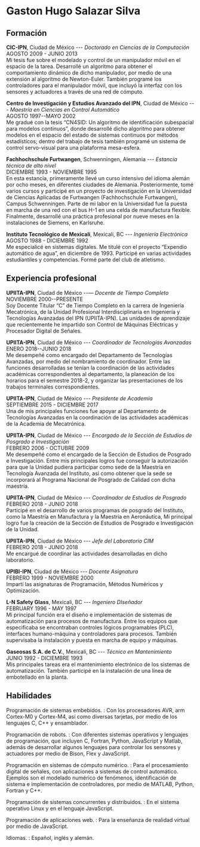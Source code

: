 # Gaston Hugo Salazar Silva

## Formación

**CIC-IPN**, Ciudad de México
--- *Doctorado en Ciencias de la Computación*  
AGOSTO 2009 - JUNIO 2013  
Mi tesis fue sobre el modelado y control de un manipulador móvil
en el espacio de la tarea. Desarrollé un algoritmo para obtener el
comportamiento dinámico de dicho manipulador, por medio de una extensión
al algoritmo de Newton-Euler. También programé los controladores
para el manipulador móvil, que incluyó la interfaz con los sensores
y actuadores a través de una red de cómputo.

**Centro de Investigación y Estudios Avanzado del IPN**,
Ciudad de México --- *Maestría en Ciencias en Control Automático*  
AGOSTO 1997--MAYO 2002  
Me gradué con la tesis “CN4SID: Un algoritmo de identificación
subespacial para modelos continuos”, donde desarrollé dicho algoritmo
para obtener modelos en el espacio del estado de sistemas continuos por
métodos estadísticos; dentro del trabajo de tesis también programé
un sistema de control servo-visual para una plataforma  mesa-esfera.

**Fachhochschule Furtwangen**, Schwenningen, Alemania
--- *Estancia técnica de alto nivel*  
DICIEMBRE 1993 - NOVIEMBRE 1995  
En esta estancia, primeramente llevé un curso intensivo
del idioma alemán por ocho meses, en diferentes ciudades de
Alemania. Posteriormente, tomé varios cursos y participé en un proyecto
de investigación en la Universidad de Ciencias Aplicadas de Furtwangen
(Fachhochschule Furtwangen), Campus Schwenningen. Parte de mi labor en
la Universidad fue la puesta en marcha de una red con el bus H-1 en una
celda de manufactura flexible. Finalmente, desarrollé una práctica
profesional por nueve meses en la instalaciones de Siemens, en Karlsruhe.

**Instituto Tecnológico de Mexicali**, Mexicali, BC
--- *Ingeniería Electrónica*  
AGOSTO 1988 - DICIEMBRE 1992  
Me especialicé en sistemas digitales. Me titulé con el proyecto
“Expendio automático de agua”, en diciembre de 1993. Participé en
varias actividades estudiantiles y competencias. Formé parte del club
de atletismo.

## Experiencia profesional

**UPIITA-IPN**, Ciudad de México
--— *Docente de Tiempo Completo*  
NOVIEMBRE 2000--PRESENTE  
Soy Docente Titular “C” de Tiempo Completo en la
carrera de Ingeniería Mecatrónica, de la Unidad Profesional
Interdisciplinaria en Ingeniería y Tecnologías Avanzadas del
IPN (UPIITA-IPN). Las unidades de aprendizaje que recientemente
he impartido son Control de Máquinas Eléctricas y Procesador
Digital de Señales.

**UPIITA-IPN**, Ciudad de México --- *Coordinador de Tecnologías Avanzadas*  
ENERO 2018--JUNIO 2018  
Me desempeñé como encargado del Departamento de Tecnologías
Avanzadas, por medio del nombramiento de coordinador. Entre las funciones
desarrolladas se tenían la coordinación de las actividades académicas
correspondientes al departamento, la planeación de los horarios para
el semestre 2018-2, y organizar las presentaciones de los trabajos
terminales correspondientes.

**UPIITA-IPN**, Ciudad de México --- *Presidente de Academia*  
SEPTIEMBRE 2015 - DICIEMBRE 2017  
Una de mis principales funciones fue apoyar al Departamento de Tecnologías
Avanzadas en la coordinación de las actividades académicas de la Academia
de Mecatrónica.

**UPIITA-IPN**, Ciudad de México --- *Encargado de la Sección de Estudios de
Posgrado e Investigación*  
FEBRERO 2006 - OCTUBRE 2009  
Me desempeñé como el encargado de la Sección de Estudios de
Posgrado e Investigación. Entre mis principales logros fue conseguir
la autorización para que la Unidad pudiera participar como sede de la
Maestría en Tecnología Avanzada del Instituto, así como obtener que
la sede se incorporará al Programa Nacional de Posgrado de Calidad con
dicha maestría.

**UPIITA-IPN**, Ciudad de México --- *Coordinador de Estudios de Posgrado*
FEBRERO 2018 - JUNIO 2018  
Participé en el desarrollo de varios programas de posgrado del Instituto,
como la Maestría en Manufactura y la Maestría en Aeronáutica, Mi
principal logro fue la creación de la Sección de Estudios de Posgrado
e Investigación de la Unidad.

**UPIITA-IPN**, Ciudad de México --- *Jefe del Laboratorio CIM*  
FEBRERO 2018 - JUNIO 2018  
Me encargué de coordinar las actividades desarrolladas en dicho
laboratorio.

**UPIBI-IPN**, Ciudad de México --- *Docente Asignatura*  
FEBRERO 1999 - NOVIEMBRE 2000  
Impartí las asignaturas de Programación, Métodos Numéricos y Optimización. 

**L-N Safety Glass**, Mexicali, BC --- *Ingeniero DIseñador*  
FEBRUARY 1996 - MAY 1997  
Mi principal función era el diseño e implementación de sistemas de
automatización para procesos de manufactura. Entre los equipos que
especificaba se encontraban controles lógicos programables (PLC),
interfaces humano-máquina y controladores para procesos. También
supervisaba la instalación y puesta en marcha de equipo y máquinas.

**Gaseosas S.A. de C.V.**, Mexicali, BC --- *Técnico en Mantenimiento*  
JUNIO 1992 - DICIEMBRE 1993  
Mis principales tareas era el mantenimiento electrónico de los sistemas de
automatización. También participé en la instalación de una línea de
embotellado en la planta.

## Habilidades

Programación de sistemas embebidos.
:	Con los procesadores AVR, arm Cortex-M0 y Cortex-M4, así
	como diversas tarjetas, por medio de los lenguajes C, C++
	y ensamblador.

Programación de robots.
:	Con diferentes sistemas operativos y lenguajes de programación,
	que incluyen C, Fortran, Python, JavaScript y Matlab, además
	de desarrollar algunos lenguajes para controlar los sensores y
	actuadores por medio de Bison, Flex y JavaScript.

Programación en sistemas de cómputo numérico.
:	Para el procesamiento digital de señales, con aplicaciones
	a sistemas de control automático. Ejemplos son el modelado
	numérico de fenómenos, identificación de sistema e
	implementación de controladores, por medio de MATLAB, Python,
	Fortran y C++.

Programación de sistemas concurrentes y distribuidos.
:	En el sistema operativo Linux y en el lenguaje JavaScript.

Programación de aplicaciones web.
:	Para la enseñanza de realidad virtual por medio de JavaScript.

Idiomas.
:	Español, inglés y alemán.

